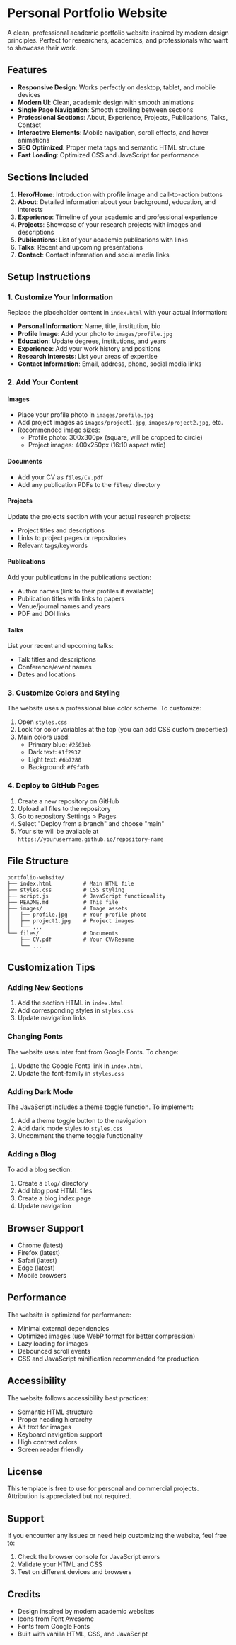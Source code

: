# Personal Portfolio Website

A clean, professional academic portfolio website inspired by modern design principles. Perfect for researchers, academics, and professionals who want to showcase their work.

## Features

- **Responsive Design**: Works perfectly on desktop, tablet, and mobile devices
- **Modern UI**: Clean, academic design with smooth animations
- **Single Page Navigation**: Smooth scrolling between sections
- **Professional Sections**: About, Experience, Projects, Publications, Talks, Contact
- **Interactive Elements**: Mobile navigation, scroll effects, and hover animations
- **SEO Optimized**: Proper meta tags and semantic HTML structure
- **Fast Loading**: Optimized CSS and JavaScript for performance

## Sections Included

1. **Hero/Home**: Introduction with profile image and call-to-action buttons
2. **About**: Detailed information about your background, education, and interests
3. **Experience**: Timeline of your academic and professional experience
4. **Projects**: Showcase of your research projects with images and descriptions
5. **Publications**: List of your academic publications with links
6. **Talks**: Recent and upcoming presentations
7. **Contact**: Contact information and social media links

## Setup Instructions

### 1. Customize Your Information

Replace the placeholder content in `index.html` with your actual information:

- **Personal Information**: Name, title, institution, bio
- **Profile Image**: Add your photo to `images/profile.jpg`
- **Education**: Update degrees, institutions, and years
- **Experience**: Add your work history and positions
- **Research Interests**: List your areas of expertise
- **Contact Information**: Email, address, phone, social media links

### 2. Add Your Content

#### Images
- Place your profile photo in `images/profile.jpg`
- Add project images as `images/project1.jpg`, `images/project2.jpg`, etc.
- Recommended image sizes:
  - Profile photo: 300x300px (square, will be cropped to circle)
  - Project images: 400x250px (16:10 aspect ratio)

#### Documents
- Add your CV as `files/CV.pdf`
- Add any publication PDFs to the `files/` directory

#### Projects
Update the projects section with your actual research projects:
- Project titles and descriptions
- Links to project pages or repositories
- Relevant tags/keywords

#### Publications
Add your publications in the publications section:
- Author names (link to their profiles if available)
- Publication titles with links to papers
- Venue/journal names and years
- PDF and DOI links

#### Talks
List your recent and upcoming talks:
- Talk titles and descriptions
- Conference/event names
- Dates and locations

### 3. Customize Colors and Styling

The website uses a professional blue color scheme. To customize:

1. Open `styles.css`
2. Look for color variables at the top (you can add CSS custom properties)
3. Main colors used:
   - Primary blue: `#2563eb`
   - Dark text: `#1f2937`
   - Light text: `#6b7280`
   - Background: `#f9fafb`

### 4. Deploy to GitHub Pages

1. Create a new repository on GitHub
2. Upload all files to the repository
3. Go to repository Settings > Pages
4. Select "Deploy from a branch" and choose "main"
5. Your site will be available at `https://yourusername.github.io/repository-name`

## File Structure

```
portfolio-website/
├── index.html          # Main HTML file
├── styles.css          # CSS styling
├── script.js           # JavaScript functionality
├── README.md           # This file
├── images/             # Image assets
│   ├── profile.jpg     # Your profile photo
│   ├── project1.jpg    # Project images
│   └── ...
└── files/              # Documents
    ├── CV.pdf          # Your CV/Resume
    └── ...
```

## Customization Tips

### Adding New Sections
1. Add the section HTML in `index.html`
2. Add corresponding styles in `styles.css`
3. Update navigation links

### Changing Fonts
The website uses Inter font from Google Fonts. To change:
1. Update the Google Fonts link in `index.html`
2. Update the font-family in `styles.css`

### Adding Dark Mode
The JavaScript includes a theme toggle function. To implement:
1. Add a theme toggle button to the navigation
2. Add dark mode styles to `styles.css`
3. Uncomment the theme toggle functionality

### Adding a Blog
To add a blog section:
1. Create a `blog/` directory
2. Add blog post HTML files
3. Create a blog index page
4. Update navigation

## Browser Support

- Chrome (latest)
- Firefox (latest)
- Safari (latest)
- Edge (latest)
- Mobile browsers

## Performance

The website is optimized for performance:
- Minimal external dependencies
- Optimized images (use WebP format for better compression)
- Lazy loading for images
- Debounced scroll events
- CSS and JavaScript minification recommended for production

## Accessibility

The website follows accessibility best practices:
- Semantic HTML structure
- Proper heading hierarchy
- Alt text for images
- Keyboard navigation support
- High contrast colors
- Screen reader friendly

## License

This template is free to use for personal and commercial projects. Attribution is appreciated but not required.

## Support

If you encounter any issues or need help customizing the website, feel free to:
1. Check the browser console for JavaScript errors
2. Validate your HTML and CSS
3. Test on different devices and browsers

## Credits

- Design inspired by modern academic websites
- Icons from Font Awesome
- Fonts from Google Fonts
- Built with vanilla HTML, CSS, and JavaScript

